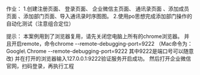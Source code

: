 作业：
1.创建注册页面、 登录页面、 企业微信主页面、 通讯录页面 、添加成员页面 、添加部门页面、导入通讯录时序图图。
2.使用po思想完成添加部门操作的自动化测试（注意组合定位）


提示：
本案例用到了浏览器复用，请先关闭您电脑上所有的chrome浏览器。
并且开启remote，命令chrome --remote-debugging-port=9222
（Mac命令为：Google\ Chrome --remote-debugging-port=9222 其中9222是端口号可以随意改)
并在打开的浏览器输入127.0.0.1:9222验证服务开启成功。
然后打开企业微信官网，扫码登录，再执行工程

